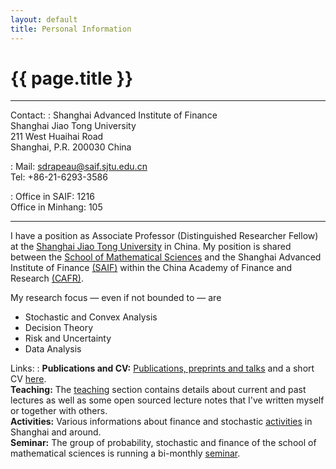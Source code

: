 ```yaml
---
layout: default
title: Personal Information
---
```


<h1 class="page-title">{{ page.title }}</h1>
<hr>


Contact:
:   Shanghai Advanced Institute of Finance<br>
    Shanghai Jiao Tong University<br>
    211 West Huaihai Road<br>
    Shanghai, P.R. 200030 China

:   Mail: sdrapeau@saif.sjtu.edu.cn <br>
    Tel: +86-21-6293-3586

:   Office in SAIF: 1216<br>
    Office in Minhang: 105
  
--------------------------------------

I have a position as Associate Professor (Distinguished Researcher Fellow) at the [Shanghai Jiao Tong University](http://en.sjtu.edu.cn) in China.
My position is shared between the [School of Mathematical Sciences](http://www.math.sjtu.edu.cn/) and the Shanghai Advanced Institute of Finance [(SAIF)](http://saif.sjtu.edu.cn) within the China Academy of Finance and Research [(CAFR)](http://en.cafr.cn).

My research focus &mdash; even if not bounded to &mdash; are

* Stochastic and Convex Analysis
* Decision Theory
* Risk and Uncertainty
* Data Analysis

Links:
:   **Publications and CV:** [Publications, preprints and talks]({{site.url}}/research) and a short CV [here]({{site.url}}/CV).  
    **Teaching:** The [teaching]({{site.url}}/teaching) section contains details about current and past lectures as well as some open sourced lecture notes that I've written myself or together with others.  
    **Activities:** Various informations about finance and stochastic [activities]({{site.url}}/activities) in Shanghai and around.  
    **Seminar:** The group of probability, stochastic and finance of the school of mathematical sciences is running a bi-monthly [seminar]({{site.url}}/seminar).
